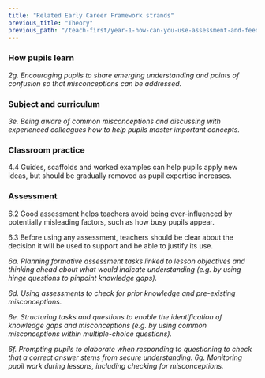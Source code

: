```yaml
---
title: "Related Early Career Framework strands"
previous_title: "Theory"
previous_path: "/teach-first/year-1-how-can-you-use-assessment-and-feedback-to-greatest-effect/spring-week-2-ect-theory"
---
```


### How pupils learn

_2g. Encouraging pupils to share emerging understanding and points of confusion so that misconceptions can be addressed._

### Subject and curriculum

_3e. Being aware of common misconceptions and discussing with experienced colleagues how to help pupils master important concepts._

### Classroom practice

4.4 Guides, scaffolds and worked examples can help pupils apply new ideas, but should be gradually removed as pupil expertise increases.

### Assessment

6.2 Good assessment helps teachers avoid being over-influenced by potentially misleading factors, such as how busy pupils appear.

6.3 Before using any assessment, teachers should be clear about the decision it will be used to support and be able to justify its use.

_6a. Planning formative assessment tasks linked to lesson objectives and thinking ahead about what would indicate understanding (e.g. by using hinge questions to pinpoint knowledge gaps)._

_6d. Using assessments to check for prior knowledge and pre-existing misconceptions._

_6e. Structuring tasks and questions to enable the identification of knowledge gaps and misconceptions (e.g. by using common misconceptions within multiple-choice questions)._

_6f. Prompting pupils to elaborate when responding to questioning to check that a correct answer stems from secure understanding._ _6g. Monitoring pupil work during lessons, including checking for misconceptions._


